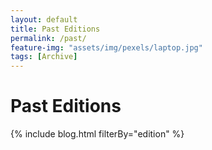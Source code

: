 ```yaml
---
layout: default
title: Past Editions
permalink: /past/
feature-img: "assets/img/pexels/laptop.jpg"
tags: [Archive]
---
```



<div class="home">

  <div id="main" class="call-out"
       style="background-image: url('{{ page.feature-img | relative_url }}')">
    <h1> Past Editions </h1>
  </div>

  {% include blog.html filterBy="edition" %}

</div>
